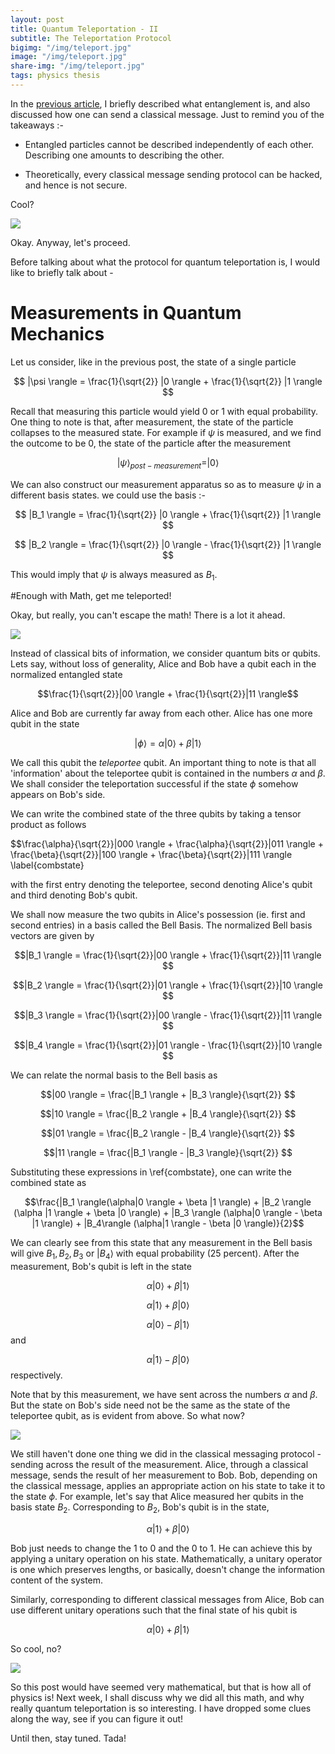 ```yaml
---
layout: post
title: Quantum Teleportation - II
subtitle: The Teleportation Protocol
bigimg: "/img/teleport.jpg"	
image: "/img/teleport.jpg"
share-img: "/img/teleport.jpg"
tags: physics thesis 
---
```

In the [previous article](https://adivijaykumar.github.io/2017-09-09-teleportation-1/), I briefly described what entanglement is, and also discussed how one can send a classical message. Just to remind you of the takeaways :-

* Entangled particles cannot be described independently of each other. Describing one amounts to describing the other.

* Theoretically, every classical message sending protocol can be hacked, and hence is not secure.

Cool?

![](https://media.giphy.com/media/DfdbTJZx6Yjra/giphy.gif)

Okay. Anyway, let's proceed.

Before talking about what the protocol for quantum teleportation is, I would like to briefly talk about -

# Measurements in Quantum Mechanics

Let us consider, like in the previous post, the state of a single particle 

$$ |\psi \rangle = \frac{1}{\sqrt{2}} |0 \rangle + \frac{1}{\sqrt{2}} |1 \rangle $$

Recall that measuring this particle would yield $0$ or $1$ with equal probability. One thing to note is that, after measurement, the state of the particle collapses to the measured state. For example if $\psi$ is measured, and we find the outcome to be $0$, the state of the particle after the measurement 

$$ |\psi \rangle_{post-measurement} =|0 \rangle$$

We can also construct our measurement apparatus so as to measure $\psi$ in a different basis states. we could use the basis :-

$$ |B_1 \rangle = \frac{1}{\sqrt{2}} |0 \rangle + \frac{1}{\sqrt{2}} |1 \rangle $$

$$ |B_2 \rangle = \frac{1}{\sqrt{2}} |0 \rangle - \frac{1}{\sqrt{2}} |1 \rangle $$

This would imply that $\psi$ is always measured as $B_1$.

#Enough with Math, get me teleported!

Okay, but really, you can't escape the math! There is a lot it ahead.

![](https://media.giphy.com/media/l0K4cW9NQjrOlhy2Q/giphy.gif)

Instead of classical bits of information, we consider quantum bits or qubits. Lets say, without loss of generality, Alice and Bob have a qubit each in the normalized entangled state

$$\frac{1}{\sqrt{2}}|00 \rangle + \frac{1}{\sqrt{2}}|11 \rangle$$

Alice and Bob are currently far away from each other. Alice has one more qubit in the state

$$|\phi \rangle = \alpha |0 \rangle + \beta |1 \rangle$$

We call this qubit the _teleportee_ qubit. An important thing to note is that all 'information' about the teleportee qubit is contained in the numbers $\alpha$ and $\beta$. We shall consider the teleportation successful if the state $\phi$ somehow appears on Bob's side.

We can write the combined state of the three qubits by taking a tensor product as follows

$$\frac{\alpha}{\sqrt{2}}|000 \rangle + \frac{\alpha}{\sqrt{2}}|011 \rangle + \frac{\beta}{\sqrt{2}}|100 \rangle + \frac{\beta}{\sqrt{2}}|111 \rangle \label{combstate}

with the first entry denoting the teleportee, second denoting Alice's qubit and third denoting Bob's qubit.

We shall now measure the two qubits in Alice's possession (ie. first and second entries) in a basis called the Bell Basis. The normalized Bell basis vectors are given by

$$|B_1 \rangle = \frac{1}{\sqrt{2}}|00 \rangle + \frac{1}{\sqrt{2}}|11 \rangle $$

$$|B_2 \rangle = \frac{1}{\sqrt{2}}|01 \rangle + \frac{1}{\sqrt{2}}|10 \rangle $$

$$|B_3 \rangle = \frac{1}{\sqrt{2}}|00 \rangle - \frac{1}{\sqrt{2}}|11 \rangle $$

$$|B_4 \rangle = \frac{1}{\sqrt{2}}|01 \rangle - \frac{1}{\sqrt{2}}|10 \rangle $$

We can relate the normal basis to the Bell basis as

$$|00 \rangle = \frac{|B_1 \rangle + |B_3 \rangle}{\sqrt{2}} $$

$$|10 \rangle = \frac{|B_2 \rangle + |B_4 \rangle}{\sqrt{2}} $$

$$|01 \rangle = \frac{|B_2 \rangle - |B_4 \rangle}{\sqrt{2}} $$

$$|11 \rangle = \frac{|B_1 \rangle - |B_3 \rangle}{\sqrt{2}} $$

Substituting these expressions in \ref{combstate}, one can write the combined state as 

$$\frac{|B_1 \rangle(\alpha|0 \rangle + \beta |1 \rangle) + |B_2 \rangle (\alpha |1 \rangle + \beta |0 \rangle) + |B_3 \rangle (\alpha|0 \rangle - \beta |1 \rangle) + |B_4\rangle (\alpha|1 \rangle - \beta |0 \rangle)}{2}$$

We can clearly see from this state that any measurement in the Bell basis will give $B_1, B_2, B_3$ or $|B_4 \rangle$ with equal probability (25 percent). After the measurement, Bob's qubit is left in the state

$$\alpha|0 \rangle + \beta |1 \rangle $$

$$\alpha|1 \rangle + \beta |0 \rangle $$

$$\alpha|0 \rangle - \beta |1 \rangle $$ and 

$$\alpha|1 \rangle - \beta |0 \rangle $$ respectively.

Note that by this measurement, we have sent across the numbers $\alpha$ and $\beta$. But the state on Bob's side need not be the same as the state of the  teleportee qubit, as is evident from above. So what now?

![](https://media.giphy.com/media/3og0ICZh82LEsNjHoc/giphy.gif)

We still haven't done one thing we did in the classical messaging protocol - sending across the result of the measurement. Alice, through a classical message, sends the result of her measurement to Bob. Bob, depending on the classical message, applies an appropriate action on his state to take it to the state $\phi$. For example, let's say that Alice measured her qubits in the basis state $B_2$. Corresponding to $B_2$, Bob's qubit is in the state,

$$\alpha|1 \rangle + \beta |0 \rangle $$

Bob just needs to change the $1$ to $0$ and the $0$ to $1$. He can achieve this by applying a unitary operation on his state. Mathematically, a unitary operator is one which preserves lengths, or basically, doesn't change the information content of the system.

Similarly, corresponding to different classical messages from Alice, Bob can use different unitary operations such that the final state of his qubit is 

$$\alpha|0 \rangle + \beta |1 \rangle $$

So cool, no? 

![](https://media.giphy.com/media/xT4uQkpdmRXh4iIxTG/giphy.gif)

So this post would have seemed very mathematical, but that is how all of physics is! Next week, I shall discuss why we did all this math, and why really quantum teleportation is so interesting. I have dropped some clues along the way, see if you can figure it out!

Until then, stay tuned. Tada!